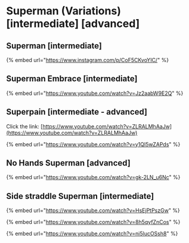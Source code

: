 # Superman (Variations) \[intermediate] \[advanced]

## Superman \[intermediate]

{% embed url="https://www.instagram.com/p/CoF5CKvoYIC/" %}

## Superman Embrace \[intermediate]

{% embed url="https://www.youtube.com/watch?v=Jz2aabW9E2Q" %}

## Superpain \[intermediate - advanced]

Click the link: [https://www.youtube.com/watch?v=ZLRALMhAaJw](https://www.youtube.com/watch?v=ZLRALMhAaJw)

{% embed url="https://www.youtube.com/watch?v=y1QI5wZAPds" %}

## No Hands Superman \[advanced]

{% embed url="https://www.youtube.com/watch?v=gk-2LN_u6Nc" %}

## Side straddle Superman \[intermediate]

{% embed url="https://www.youtube.com/watch?v=HsEjPtPszGw" %}

{% embed url="https://www.youtube.com/watch?v=8h5qyfZnCos" %}

{% embed url="https://www.youtube.com/watch?v=ni5lucOSsh8" %}
